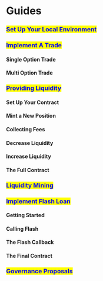 # Guides

### <mark style="color:blue;">Set Up Your Local Environment</mark>

### <mark style="color:blue;">Implement A Trade</mark>

#### Single Option Trade

#### Multi Option Trade

### <mark style="color:blue;">Providing Liquidity</mark>

#### Set Up Your Contract

#### Mint a New Position

#### Collecting Fees

#### Decrease Liquidity

#### Increase Liquidity

#### The Full Contract

### <mark style="color:blue;">Liquidity Mining</mark>

### <mark style="color:blue;">Implement Flash Loan</mark>

#### Getting Started

#### Calling Flash

#### The Flash Callback

#### The Final Contract

### <mark style="color:blue;">Governance Proposals</mark>

